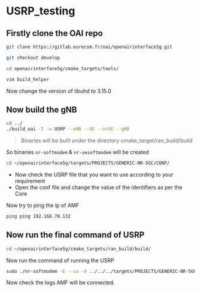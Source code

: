# USRP_testing

## Firstly clone the OAI repo

```bash 
git clone https://gitlab.eurecom.fr/oai/openairinterface5g.git
```

```bash
git checkout develop
```
```bash
cd openairinterface5g/cmake_targets/tools/
```
```bash
vim build_helper
```
Now change the version of libuhd to 3.15.0

## Now build the gNB
```bash
cd ../
./build_oai -I -w USRP --eNB --UE --nrUE --gNB
```

> Binaries will be built under the directory cmake_target/ran_build/build

So binaries `nr-softmodem` & `nr-uesoftmodem` will be created

```bash
cd ~/openairinterface5g/targets/PROJECTS/GENERIC-NR-5GC/CONF/
```
* Now check the USRP file that you want to use according to your requirement
* Open the conf file and change the value of the identifiers as per the Core

Now try to ping the ip of AMF
```bash
ping ping 192.168.70.132
```
## Now run the final command of USRP
```bash
cd ~/openairinterface5g/cmake_targets/ran_build/build/
```
Now run the command of running the USRP
```bash
sudo ./nr-softmodem -E --sa -O ../../../targets/PROJECTS/GENERIC-NR-5GC/CONF/gnb.sa.band78.fr1.106PRB.usrpb210.conf --continous --tx
```
Now check the logs AMF will be connected.
